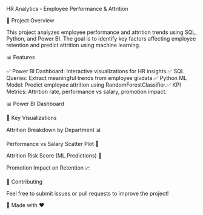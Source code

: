 HR Analytics - Employee Performance & Attrition

📌 Project Overview

This project analyzes employee performance and attrition trends using SQL, Python, and Power BI. The goal is to identify key factors affecting employee retention and predict attrition using machine learning.

📊 Features

✅ Power BI Dashboard: Interactive visualizations for HR insights.✅ SQL Queries: Extract meaningful trends from employee givdata.✅ Python ML Model: Predict employee attrition using RandomForestClassifier.✅ KPI Metrics: Attrition rate, performance vs salary, promotion impact.

📊 Power BI Dashboard

🔹 Key Visualizations

Attrition Breakdown by Department 📊

Performance vs Salary Scatter Plot 🔵

Attrition Risk Score (ML Predictions) 🧠

Promotion Impact on Retention 📈


🤝 Contributing

Feel free to submit issues or pull requests to improve the project!


🚀 Made with ❤️ 

